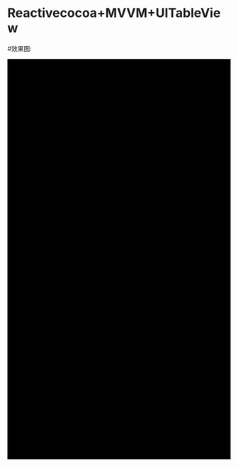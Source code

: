 # Reactivecocoa+MVVM+UITableView


#效果图:



![Image](https://github.com/KBvsMJ/ReactiveCocoaDemo/blob/master/SXJFRAC_MVVMDEMO/demo/1.gif)
